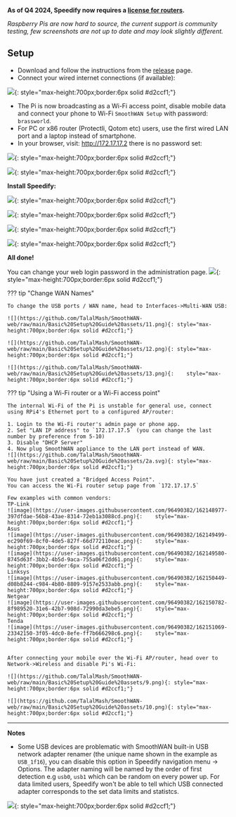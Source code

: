 <b>As of Q4 2024, Speedify now requires a [license for routers](https://speedify.com/store/#routers).</b>

*Raspberry Pis are now hard to source, the current support is community testing, few screenshots are not up to date and may look slightly different.*
<h2>Setup</h2>

- Download and follow the instructions from the [release](https://github.com/TalalMash/SmoothWAN/releases) page.
- Connect your wired internet connections (if available):

![](https://github.com/TalalMash/SmoothWAN-web/raw/main/Basic%20Setup%20Guide%20assets/1a.svg){: style="max-height:700px;border:6px solid #d2ccf1;"}

- The Pi is now broadcasting as a Wi-Fi access point, disable mobile data and connect your phone to Wi-Fi `SmoothWAN Setup` with password: `brassworld`. 
- For PC or x86 router (Protectli, Qotom etc) users, use the first wired LAN port and a laptop instead of smartphone.
- In your browser, visit: http://172.17.17.2 there is no password set: 

![](assets/setup/1.webp){: style="max-height:700px;border:6px solid #d2ccf1;"}

![](assets/setup/2.webp){: style="max-height:700px;border:6px solid #d2ccf1;"}

**Install Speedify:**

![](https://github.com/TalalMash/SmoothWAN-web/raw/main/Basic%20Setup%20Guide%20assets/4.png){: style="max-height:700px;border:6px solid #d2ccf1;"}

![](assets/setup/9.webp){: style="max-height:700px;border:6px solid #d2ccf1;"}

![](assets/setup/10.webp){: style="max-height:700px;border:6px solid #d2ccf1;"}

![](assets/setup/11.webp){: style="max-height:700px;border:6px solid #d2ccf1;"}

**All done!**

You can change your web login password in the administration page.
![](assets/setup/12.webp){: style="max-height:700px;border:6px solid #d2ccf1;"}

??? tip "Change WAN Names"

    To change the USB ports / WAN name, head to Interfaces->Multi-WAN USB:

    ![](https://github.com/TalalMash/SmoothWAN-web/raw/main/Basic%20Setup%20Guide%20assets/11.png){: style="max-height:700px;border:6px solid #d2ccf1;"}

    ![](https://github.com/TalalMash/SmoothWAN-web/raw/main/Basic%20Setup%20Guide%20assets/12.png){: style="max-height:700px;border:6px solid #d2ccf1;"}

    ![](https://github.com/TalalMash/SmoothWAN-web/raw/main/Basic%20Setup%20Guide%20assets/13.png){:    style="max-height:700px;border:6px solid #d2ccf1;"}

??? tip "Using a Wi-Fi router or a Wi-Fi access point"

    The internal Wi-Fi of the Pi is unstable for general use, connect using RPi4's Ethernet port to a configured AP/router:

    1. Login to the Wi-Fi router's admin page or phone app.
    2. Set "LAN IP address" to `172.17.17.5` (you can change the last number by preference from 5-10)
    3. Disable "DHCP Server"
    4. Now plug SmoothWAN appliance to the LAN port instead of WAN.
    ![](https://github.com/TalalMash/SmoothWAN-web/raw/main/Basic%20Setup%20Guide%20assets/2a.svg){: style="max-height:700px;border:6px solid #d2ccf1;"}

    You have just created a "Bridged Access Point".
    You can access the Wi-Fi router setup page from `172.17.17.5`

    Few examples with common vendors:
    TP-Link
    ![image](https://user-images.githubusercontent.com/96490382/162148977-397dfdae-56b8-43ae-8314-72eb1a3088cd.png){:    style="max-height:700px;border:6px solid #d2ccf1;"}
    Asus
    ![image](https://user-images.githubusercontent.com/96490382/162149499-ec290f69-8cf0-4de5-827f-66d772110eac.png){:    style="max-height:700px;border:6px solid #d2ccf1;"}
    ![image](https://user-images.githubusercontent.com/96490382/162149580-8745d63f-3bb2-4b5d-9aca-755a06f2dd61.png){:    style="max-height:700px;border:6px solid #d2ccf1;"}
    Linksys
    ![image](https://user-images.githubusercontent.com/96490382/162150449-d08b8244-c984-4b80-8809-9157e2533abb.png){:    style="max-height:700px;border:6px solid #d2ccf1;"}
    Netgear
    ![image](https://user-images.githubusercontent.com/96490382/162150782-8f989520-31e6-42b7-908d-72990da3ebe5.png){:    style="max-height:700px;border:6px solid #d2ccf1;"}
    Tenda
    ![image](https://user-images.githubusercontent.com/96490382/162151069-23342150-3f05-4dc0-8efe-ff7b666298c6.png){:    style="max-height:700px;border:6px solid #d2ccf1;"}


    After connecting your mobile over the Wi-Fi AP/router, head over to Network->Wireless and disable Pi's Wi-Fi:

    ![](https://github.com/TalalMash/SmoothWAN-web/raw/main/Basic%20Setup%20Guide%20assets/9.png){: style="max-height:700px;border:6px solid #d2ccf1;"}

    ![](https://github.com/TalalMash/SmoothWAN-web/raw/main/Basic%20Setup%20Guide%20assets/10.png){: style="max-height:700px;border:6px solid #d2ccf1;"}


***

**Notes**

- Some USB devices are problematic with SmoothWAN built-in USB network adapter renamer (the unique name shown in the example as `USB_1f16`), you can disable this option in Speedify navigation menu -> Options. The adapter naming will be named by the order of first detection e.g `usb0`, `usb1` which can be random on every power up. 
For data limited users, Speedify won't be able to tell which USB connected adapter corresponds to the set data limits and statistcs.

![](assets/setup/13.webp){: style="max-height:700px;border:6px solid #d2ccf1;"}
